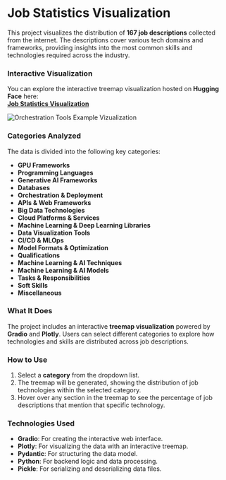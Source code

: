 # Job Statistics Visualization

This project visualizes the distribution of **167 job descriptions** collected from the internet. The descriptions cover various tech domains and frameworks, providing insights into the most common skills and technologies required across the industry.

### **Interactive Visualization**

You can explore the interactive treemap visualization hosted on **Hugging Face** here:  
[**Job Statistics Visualization**](https://huggingface.co/spaces/SparkleDark/Job_Statistics)

![Orchestration Tools Example Vizualization](http://url/to/img.png)

### **Categories Analyzed**

The data is divided into the following key categories:

- **GPU Frameworks**
- **Programming Languages**
- **Generative AI Frameworks**
- **Databases**
- **Orchestration & Deployment**
- **APIs & Web Frameworks**
- **Big Data Technologies**
- **Cloud Platforms & Services**
- **Machine Learning & Deep Learning Libraries**
- **Data Visualization Tools**
- **CI/CD & MLOps**
- **Model Formats & Optimization**
- **Qualifications**
- **Machine Learning & AI Techniques**
- **Machine Learning & AI Models**
- **Tasks & Responsibilities**
- **Soft Skills**
- **Miscellaneous**

### **What It Does**

The project includes an interactive **treemap visualization** powered by **Gradio** and **Plotly**. Users can select different categories to explore how technologies and skills are distributed across job descriptions.

### **How to Use**

1. Select a **category** from the dropdown list.
2. The treemap will be generated, showing the distribution of job technologies within the selected category.
3. Hover over any section in the treemap to see the percentage of job descriptions that mention that specific technology.



### **Technologies Used**

- **Gradio**: For creating the interactive web interface.
- **Plotly**: For visualizing the data with an interactive treemap.
- **Pydantic**: For structuring the data model.
- **Python**: For backend logic and data processing.
- **Pickle**: For serializing and deserializing data files.

